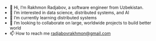 - 👋 Hi, I’m Rakhmon Radjabov, a software engineer from Uzbekistan.
- 👀 I’m interested in data science, distributed systems, and AI
- 🌱 I’m currently learning distributed systems
- 💞️ I’m looking to collaborate on large, worldwide projects to build better world
- 📫 How to reach me radjabovrakhmon@gmail.com

<!---
Velocifero1052/Velocifero1052 is a ✨ special ✨ repository because its `README.md` (this file) appears on your GitHub profile.
You can click the Preview link to take a look at your changes.
--->
